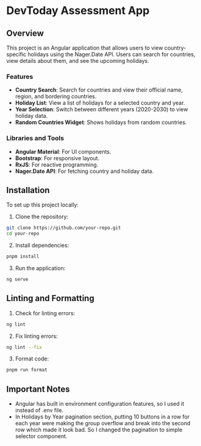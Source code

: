 # DevToday Assessment App

## Overview

This project is an Angular application that allows users to view country-specific holidays using the Nager.Date API. Users can search for countries, view details about them, and see the upcoming holidays.

### Features

- **Country Search**: Search for countries and view their official name, region, and bordering countries.
- **Holiday List**: View a list of holidays for a selected country and year.
- **Year Selection**: Switch between different years (2020-2030) to view holiday data.
- **Random Countries Widget**: Shows holidays from random countries.

### Libraries and Tools

- **Angular Material**: For UI components.
- **Bootstrap**: For responsive layout.
- **RxJS**: For reactive programming.
- **Nager.Date API**: For fetching country and holiday data.

## Installation

To set up this project locally:

1. Clone the repository:

```bash
git clone https://github.com/your-repo.git
cd your-repo
```

2. Install dependencies:

```bash
pnpm install
```

3. Run the application:

```bash
ng serve
```

## Linting and Formatting

1. Check for linting errors:

```bash
ng lint
```

2. Fix linting errors:

```bash
ng lint --fix
```

3. Format code:

```bash
pnpm run format
```

## Important Notes

- Angular has built in environment configuration features, so I used it instead of .env file.
- In Holidays by Year pagination section, putting 10 buttons in a row for each year were making the group overflow and break into the second row which made it look bad. So I changed the pagination to simple selector component.